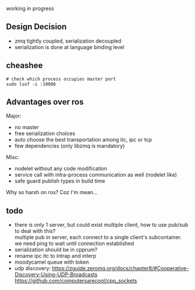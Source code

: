 working in progress


## Design Decision
- zmq tightly coupled, serialization decoupled
- serialization is done at language binding level

## cheashee
```shell
# check which process occupies master port
sudo lsof -i :10086
```

## Advantages over ros
Major:
- no master
- free serialization choices
- auto choose the best transportation among itc, ipc or tcp
- few dependencies (only libzmq is mandatory)

Misc:
- nodelet without any code modification
- service call with intra-process communication as well (nodelet like)
- safe guard publish types in build time

Why so harsh on ros? Coz I'm mean...

## todo
- there is only 1 server, but could exist multiple client, how to use pub/sub to deal with this?  
  multiple pub in server, each connect to a single client's subcontainer. we need ping to wait until connection established
- serialization should be in cpprum?
- rename ipc itc to intrap and interp
- moodycamel queue with token
- udp discovery:
  https://zguide.zeromq.org/docs/chapter8/#Cooperative-Discovery-Using-UDP-Broadcasts
  https://github.com/computersarecool/cpp_sockets